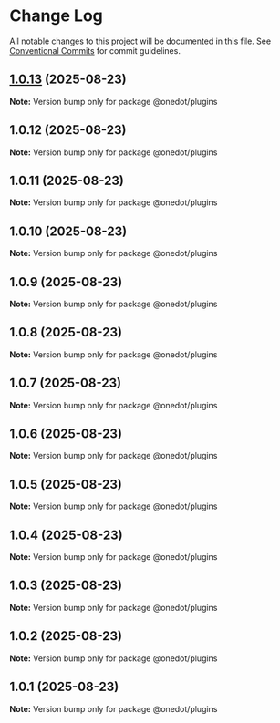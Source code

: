 # Change Log

All notable changes to this project will be documented in this file.
See [Conventional Commits](https://conventionalcommits.org) for commit guidelines.

## [1.0.13](https://github.com/onedot-js/onedot-js/compare/@onedot/plugins@1.0.12...@onedot/plugins@1.0.13) (2025-08-23)

**Note:** Version bump only for package @onedot/plugins





## 1.0.12 (2025-08-23)

**Note:** Version bump only for package @onedot/plugins





## 1.0.11 (2025-08-23)

**Note:** Version bump only for package @onedot/plugins





## 1.0.10 (2025-08-23)

**Note:** Version bump only for package @onedot/plugins





## 1.0.9 (2025-08-23)

**Note:** Version bump only for package @onedot/plugins





## 1.0.8 (2025-08-23)

**Note:** Version bump only for package @onedot/plugins





## 1.0.7 (2025-08-23)

**Note:** Version bump only for package @onedot/plugins





## 1.0.6 (2025-08-23)

**Note:** Version bump only for package @onedot/plugins





## 1.0.5 (2025-08-23)

**Note:** Version bump only for package @onedot/plugins





## 1.0.4 (2025-08-23)

**Note:** Version bump only for package @onedot/plugins





## 1.0.3 (2025-08-23)

**Note:** Version bump only for package @onedot/plugins





## 1.0.2 (2025-08-23)

**Note:** Version bump only for package @onedot/plugins





## 1.0.1 (2025-08-23)

**Note:** Version bump only for package @onedot/plugins

